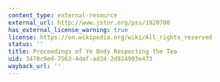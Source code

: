 ```yaml
---
content_type: external-resource
external_url: http://www.jstor.org/pss/1920700
has_external_license_warning: true
license: https://en.wikipedia.org/wiki/All_rights_reserved
status: ''
title: Proceedings of Ye Body Respecting the Tea
uid: 3470c9ed-7563-4def-ad34-2d914993e473
wayback_url: ''
---
```

